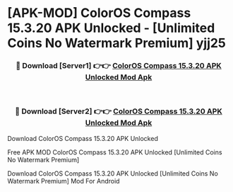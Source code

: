 # [APK-MOD] ColorOS Compass 15.3.20 APK Unlocked - [Unlimited Coins No Watermark Premium] yjj25



<div align="center">
<h3>🔴 Download [Server1] 👉👉 <a href="https://momento.my/?title=ColorOS_Compass_15.3.20_APK_Unlocked">ColorOS Compass 15.3.20 APK Unlocked Mod Apk</a></h3><br>

<h3>🔴 Download [Server2] 👉👉 <a href="https://momento.my/?title=ColorOS_Compass_15.3.20_APK_Unlocked">ColorOS Compass 15.3.20 APK Unlocked Mod Apk</a></h3>
</div>



Download ColorOS Compass 15.3.20 APK Unlocked 

Free APK MOD ColorOS Compass 15.3.20 APK Unlocked [Unlimited Coins No Watermark Premium]

Download ColorOS Compass 15.3.20 APK Unlocked [Unlimited Coins No Watermark Premium] Mod For Android
